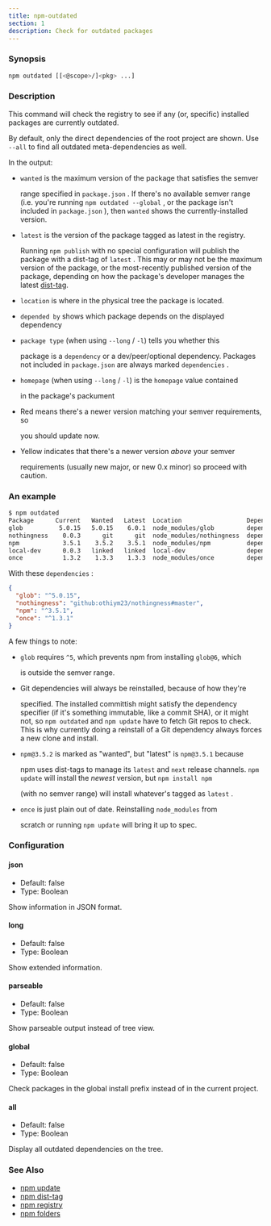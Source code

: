 ```yaml
---
title: npm-outdated
section: 1
description: Check for outdated packages
---
```


### Synopsis

``` bash
npm outdated [[<@scope>/]<pkg> ...]
```

### Description

This command will check the registry to see if any (or, specific) installed
packages are currently outdated.

By default, only the direct dependencies of the root project are shown.
Use `--all` to find all outdated meta-dependencies as well.

In the output:

* `wanted` is the maximum version of the package that satisfies the semver

  range specified in `package.json` . If there's no available semver range
  (i.e.  you're running `npm outdated --global` , or the package isn't
  included in `package.json` ), then `wanted` shows the currently-installed
  version.

* `latest` is the version of the package tagged as latest in the registry.

  Running `npm publish` with no special configuration will publish the
  package with a dist-tag of `latest` . This may or may not be the maximum
  version of the package, or the most-recently published version of the
  package, depending on how the package's developer manages the latest
  [dist-tag](/commands/npm-dist-tag).

* `location` is where in the physical tree the package is located.
* `depended by` shows which package depends on the displayed dependency
* `package type` (when using `--long` / `-l`) tells you whether this

  package is a `dependency` or a dev/peer/optional dependency. Packages not
  included in `package.json` are always marked `dependencies` .

* `homepage` (when using `--long` / `-l`) is the `homepage` value contained

  in the package's packument

* Red means there's a newer version matching your semver requirements, so

  you should update now.

* Yellow indicates that there's a newer version _above_ your semver

  requirements (usually new major, or new 0.x minor) so proceed with
  caution.

### An example

``` bash
$ npm outdated
Package      Current   Wanted   Latest  Location                  Depended by
glob          5.0.15   5.0.15    6.0.1  node_modules/glob         dependent-package-name
nothingness    0.0.3      git      git  node_modules/nothingness  dependent-package-name
npm            3.5.1    3.5.2    3.5.1  node_modules/npm          dependent-package-name
local-dev      0.0.3   linked   linked  local-dev                 dependent-package-name
once           1.3.2    1.3.3    1.3.3  node_modules/once         dependent-package-name
```

With these `dependencies` :

``` json
{
  "glob": "^5.0.15",
  "nothingness": "github:othiym23/nothingness#master",
  "npm": "^3.5.1",
  "once": "^1.3.1"
}
```

A few things to note:

* `glob` requires `^5`, which prevents npm from installing `glob@6`, which

  is outside the semver range.

* Git dependencies will always be reinstalled, because of how they're

  specified.  The installed committish might satisfy the dependency
  specifier (if it's something immutable, like a commit SHA), or it might
  not, so `npm outdated` and `npm update` have to fetch Git repos to check.
  This is why currently doing a reinstall of a Git dependency always forces
  a new clone and install.

* `npm@3.5.2` is marked as "wanted", but "latest" is `npm@3.5.1` because

  npm uses dist-tags to manage its `latest` and `next` release channels.
`npm update` will install the _newest_ version, but `npm install npm`

  (with no semver range) will install whatever's tagged as `latest` .

* `once` is just plain out of date. Reinstalling `node_modules` from

  scratch or running `npm update` will bring it up to spec.

### Configuration

#### json

* Default: false
* Type: Boolean

Show information in JSON format.

#### long

* Default: false
* Type: Boolean

Show extended information.

#### parseable

* Default: false
* Type: Boolean

Show parseable output instead of tree view.

#### global

* Default: false
* Type: Boolean

Check packages in the global install prefix instead of in the current
project.

#### all

* Default: false
* Type: Boolean

Display all outdated dependencies on the tree.

### See Also

* [npm update](/commands/npm-update)
* [npm dist-tag](/commands/npm-dist-tag)
* [npm registry](/using-npm/registry)
* [npm folders](/configuring-npm/folders)

